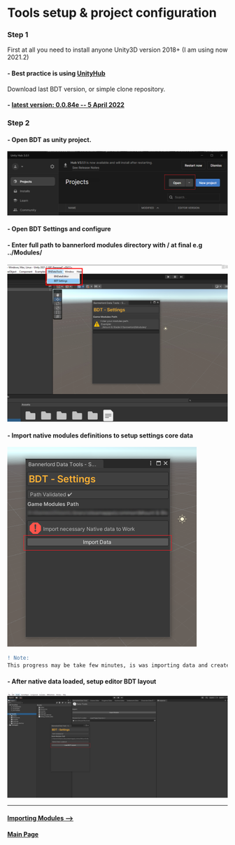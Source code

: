 # Tools setup & project configuration

### Step 1

First at all you need to install anyone Unity3D version 2018+ (I am using now 2021.2)
#### - Best practice is using [UnityHub](https://unity3d.com/get-unity/download)

Download last BDT version, or simple clone repository.
#### - [ latest version: 0.0.84e -- 5 April 2022 ](myLib/README.md)

### Step 2

#### - Open BDT as unity project.

![ScreenShot](Images/setup/unity_project.png)

#### - Open BDT Settings and configure
#### - Enter full path to bannerlord modules directory with / at final e.g ../Modules/
![ScreenShot](Images/setup/bdt_config_0.png)

#### - Import native modules definitions to setup settings core data

![ScreenShot](Images/setup/bdt_config_1.png)

```diff
! Note:                                                                                   
This progress may be take few minutes, is was importing data and create sriptable objects.
```

#### - After native data loaded, setup editor BDT layout

![ScreenShot](Images/setup/bdt_config_3.png)

---------------------------------------------
#### [Importing Modules -->](importing_modules.md)

#### [Main Page](/../..)

